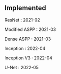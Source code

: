 Implemented
--
ResNet        : 2021-02

Modified ASPP : 2021-03

Dense ASPP    : 2021-03

Inception     : 2022-04

Inception V3  : 2022-04

U-Net         : 2022-05
